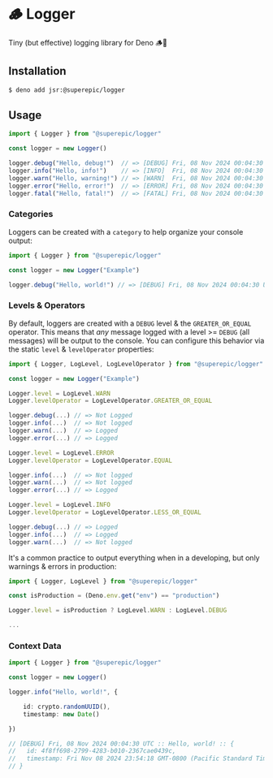 # 🪵 Logger

Tiny (but effective) logging library for Deno 🪵🦕

## Installation

```sh
$ deno add jsr:@superepic/logger
```

## Usage

```ts
import { Logger } from "@superepic/logger"

const logger = new Logger()

logger.debug("Hello, debug!")  // => [DEBUG] Fri, 08 Nov 2024 00:04:30 UTC :: Hello, debug!
logger.info("Hello, info!")    // => [INFO]  Fri, 08 Nov 2024 00:04:30 UTC :: Hello, info!
logger.warn("Hello, warning!") // => [WARN]  Fri, 08 Nov 2024 00:04:30 UTC :: Hello, warning!
logger.error("Hello, error!")  // => [ERROR] Fri, 08 Nov 2024 00:04:30 UTC :: Hello, error!
logger.fatal("Hello, fatal!")  // => [FATAL] Fri, 08 Nov 2024 00:04:30 UTC :: Hello, fatal!
```

### Categories

Loggers can be created with a `category` to help organize your console output:

```ts
import { Logger } from "@superepic/logger"

const logger = new Logger("Example")

logger.debug("Hello, world!") // => [DEBUG] Fri, 08 Nov 2024 00:04:30 UTC [Example] :: Hello, debug!
```

### Levels & Operators

By default, loggers are created with a `DEBUG` level & the `GREATER_OR_EQUAL` operator.
This means that _any_ message logged with a level >= `DEBUG` (all messages) will be output to the console.
You can configure this behavior via the static `level` & `levelOperator` properties:

```ts
import { Logger, LogLevel, LogLevelOperator } from "@superepic/logger"

const logger = new Logger("Example")

Logger.level = LogLevel.WARN
Logger.levelOperator = LogLevelOperator.GREATER_OR_EQUAL

logger.debug(...) // => Not Logged
logger.info(...)  // => Not logged
logger.warn(...)  // => Logged
logger.error(...) // => Logged

Logger.level = LogLevel.ERROR
Logger.levelOperator = LogLevelOperator.EQUAL

logger.info(...)  // => Not logged
logger.warn(...)  // => Not logged
logger.error(...) // => Logged

Logger.level = LogLevel.INFO
Logger.levelOperator = LogLevelOperator.LESS_OR_EQUAL

logger.debug(...) // => Logged
logger.info(...)  // => Logged
logger.warn(...)  // => Not logged
```

It's a common practice to output everything when in a developing, but only warnings & errors in production:

```ts
import { Logger, LogLevel } from "@superepic/logger"

const isProduction = (Deno.env.get("env") == "production")

Logger.level = isProduction ? LogLevel.WARN : LogLevel.DEBUG

...
```

### Context Data

```ts
import { Logger } from "@superepic/logger"

const logger = new Logger()

logger.info("Hello, world!", {

    id: crypto.randomUUID(),
    timestamp: new Date()

})

// [DEBUG] Fri, 08 Nov 2024 00:04:30 UTC :: Hello, world! :: {
//   id: 4f8ff698-2799-4283-b010-2367cae0439c,
//   timestamp: Fri Nov 08 2024 23:54:18 GMT-0800 (Pacific Standard Time)
// }
```
